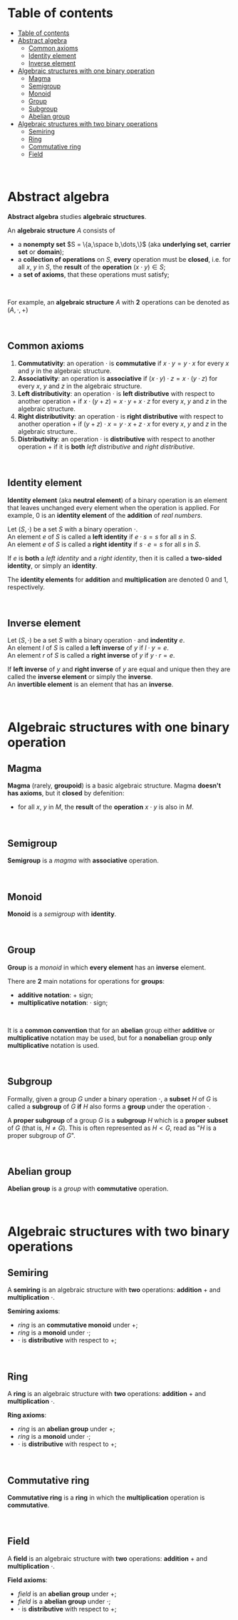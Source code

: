 # Table of contents
- [Table of contents](#table-of-contents)
- [Abstract algebra](#abstract-algebra)
  - [Common axioms](#common-axioms)
  - [Identity element](#identity-element)
  - [Inverse element](#inverse-element)
- [Algebraic structures with one binary operation](#algebraic-structures-with-one-binary-operation)
  - [Magma](#magma)
  - [Semigroup](#semigroup)
  - [Monoid](#monoid)
  - [Group](#group)
  - [Subgroup](#subgroup)
  - [Abelian group](#abelian-group)
- [Algebraic structures with two binary operations](#algebraic-structures-with-two-binary-operations)
  - [Semiring](#semiring)
  - [Ring](#ring)
  - [Commutative ring](#commutative-ring)
  - [Field](#field)

<br>

# Abstract algebra
**Abstract algebra** studies **algebraic structures**.<br>

An **algebraic structure** $`A`$ consists of
- a **nonempty set** $`S = \{a,\space b,\dots,\}`$ (aka **underlying set**, **carrier set** or **domain**);
- a **collection of operations** on $`S`$, **every** operation must be **closed**, i.e. for all $`x`$, $`y`$ in $`S`$, the **result** of the **operation** $`(x \cdot y) \in S`$;
- a **set of axioms**, that these operations must satisfy;

<br>

For example, an **algebraic structure** $`A`$ with **2** operations can be denoted as $`(A, \cdot, +)`$

<br>


## Common axioms
1. **Commutativity**: an operation $`\cdot`$ is **commutative** if $`x\cdot y = y\cdot x`$ for every $`x`$ and $`y`$ in the algebraic structure.
2. **Associativity**: an operation is **associative** if $`(x\cdot y)\cdot z = x\cdot (y\cdot z)`$ for every $`x`$, $`y`$ and $`z`$ in the algebraic structure.
3. **Left distributivity**: an operation $`\cdot`$ is **left distributive** with respect to another operation $`+`$ if $`x\cdot (y+z) = x\cdot y + x\cdot z`$ for every $`x`$, $`y`$ and $`z`$ in the algebraic structure.
4. **Right distributivity**: an operation $`\cdot`$ is **right distributive** with respect to another operation $`+`$ if $`(y+z)\cdot x = y\cdot x + z\cdot x`$ for every $`x`$, $`y`$ and $`z`$ in the algebraic structure..
5. **Distributivity**: an operation $`\cdot`$ is **distributive** with respect to another operation $`+`$ if it is **both** *left distributive* and *right distributive*.

<br>

## Identity element
**Identity element** (aka **neutral element**) of a binary operation is an element that leaves unchanged every element when the operation is applied. For example, $`0`$ is an **identity element** of the **addition** of *real numbers*.

Let $`(S, \cdot)`$ be a set $`S`$ with a binary operation $`\cdot`$.<br>
An element $`e`$ of $`S`$ is called a **left identity** if $`e \cdot s = s`$ for all $`s`$ in $`S`$.<br>
An element $`e`$ of $`S`$ is called a **right identity** if $`s \cdot e = s`$ for all $`s`$ in $`S`$.<br>

If $`e`$ is **both** a *left identity* and a *right identity*, then it is called a **two-sided identity**, or simply an **identity**.<br>

The **identity elements** for **addition** and **multiplication** are denoted $`0`$ and $`1`$, respectively.

<br>

## Inverse element
Let $`(S, \cdot)`$ be a set $`S`$ with a binary operation $`\cdot`$ and **indentity** $`e`$.<br>
An element $`l`$ of $`S`$ is called a **left inverse** of $`y`$ if $`l \cdot y = e`$.<br>
An element $`r`$ of $`S`$ is called a **right inverse** of $`y`$ if $`y \cdot r = e`$.<br>

If **left inverse** of $`y`$ and **right inverse** of $`y`$ are equal and unique then they are called the **inverse element** or simply the **inverse**.<br>
An **invertible element** is an element that has an **inverse**.<br>

<br>

# Algebraic structures with one binary operation
## Magma
**Magma** (rarely, **groupoid**) is a basic algebraic structure. Magma **doesn't has axioms**, but it **closed** by defenition:
- for all $`x`$, $`y`$ in $`M`$, the **result** of the **operation** $`x \cdot y`$ is also in $`M`$.

<br>

## Semigroup
**Semigroup** is a *magma* with **associative** operation.

<br>

## Monoid
**Monoid** is a *semigroup* with **identity**.

<br>

## Group
**Group** is a *monoid* in which **every element** has an **inverse** element.

There are **2** main notations for operations for **groups**:
- **additive notation**: $`+`$ sign;
- **multiplicative notation**: $`\cdot`$ sign;

<br>

It is a **common convention** that for an **abelian** group either **additive** or **multiplicative** notation may be used, but for a **nonabelian** group **only** **multiplicative** notation is used.

<br>

## Subgroup
Formally, given a group $`G`$ under a binary operation $`\cdot`$, a **subset** $`H`$ of $`G`$ is called a **subgroup** of $`G`$ **if** $`H`$ also forms a **group** under the operation $`\cdot`$.<br>

A **proper subgroup** of a group $`G`$ is a **subgroup** $`H`$ which is a **proper subset** of $`G`$ (that is, $`H ≠ G`$). This is often represented as $`H < G`$, read as "$`H`$ is a proper subgroup of $`G`$".<br>

<br>

## Abelian group
**Abelian group** is a *group* with **commutative** operation.

<br>

# Algebraic structures with two binary operations
## Semiring
A **semiring** is an algebraic structure with **two** operations: **addition** $`+`$ and **multiplication** $`\cdot`$.<br>

**Semiring axioms**:
- *ring* is an **commutative monoid** under $`+`$;
- *ring* is a **monoid** under $`\cdot`$;
- $`\cdot`$ is **distributive** with respect to $`+`$;

<br>

## Ring
A **ring** is an algebraic structure with **two** operations: **addition** $`+`$ and **multiplication** $`\cdot`$.<br>

**Ring axioms**:
- *ring* is an **abelian group** under $`+`$;
- *ring* is a **monoid** under $`\cdot`$;
- $`\cdot`$ is **distributive** with respect to $`+`$;

<br>

## Commutative ring
**Commutative ring** is a **ring** in which the **multiplication** operation is **commutative**.

<br>

## Field
A **field** is an algebraic structure with **two** operations: **addition** $`+`$ and **multiplication** $`\cdot`$.<br>

**Field axioms**:
- *field* is an **abelian group** under $`+`$;
- *field* is a **abelian group** under $`\cdot`$;
- $`\cdot`$ is **distributive** with respect to $`+`$;
